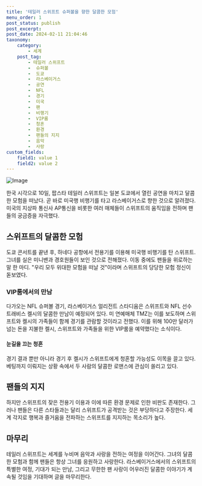 ```yaml
---
title: '테일러 스위프트 슈퍼볼을 향한 달콤한 모험'
menu_order: 1
post_status: publish
post_excerpt: 
post_date: 2024-02-11 21:04:46
taxonomy:
    category:
        - 세계
    post_tag:
        - 테일러 스위프트
        -  슈퍼볼
        -  도쿄
        -  라스베이거스
        -  공연
        -  NFL
        -  경기
        -  미국
        -  팬
        -  비행기
        -  VIP룸
        -  청혼
        -  환경
        -  팬들의 지지
        -  음악
        -  사랑
custom_fields:
    field1: value 1
    field2: value 2
---
```


![Image](https://imgnews.pstatic.net/image/215/2024/02/11/A202402110001_1_20240211052901303.jpg?type=w647)

한국 시각으로 10일, 팝스타 테일러 스위프트는 일본 도쿄에서 열린 공연을 마치고 달콤한 모험을 떠났다. 곧 바로 미국행 비행기를 타고 라스베이거스로 향한 것으로 알려졌다. 미국의 지상파 통신사 AP통신을 비롯한 여러 매체들이 스위프트의 움직임을 전하며 팬들의 궁금증을 자극했다.
## 스위프트의 달콤한 모험
도쿄 콘서트를 끝낸 후, 하네다 공항에서 전용기를 이용해 미국행 비행기를 탄 스위프트. 그녀를 실은 미니밴과 경호원들이 보인 것으로 전해졌다. 이동 중에도 팬들을 위로하는 말 한 마디. "우리 모두 위대한 모험을 떠날 것"이라며 스위프트의 당당한 모험 정신이 돋보였다.
### VIP룸에서의 만남
다가오는 NFL 슈퍼볼 경기, 라스베이거스 얼리전트 스타디움은 스위프트와 NFL 선수 트래비스 켈시의 달콤한 만남이 예정되어 있다. 미 연예매체 TMZ는 이를 보도하며 스위프트와 켈시의 가족들이 함께 경기를 관람할 것이라고 전했다. 이를 위해 100만 달러가 넘는 돈을 지불한 켈시, 스위프트와 가족들을 위한 VIP룸을 예약했다는 소식이다.
#### 눈길을 끄는 청혼
경기 결과 뿐만 아니라 경기 후 켈시가 스위프트에게 청혼할 가능성도 이목을 끌고 있다. 베팅까지 이뤄지는 상황 속에서 두 사람의 달콤한 로맨스에 관심이 쏠리고 있다.
## 팬들의 지지
하지만 스위프트의 잦은 전용기 이용과 이에 따른 환경 문제로 인한 비판도 존재한다. 그러나 팬들은 다른 스타들과는 달리 스위프트가 공격받는 것은 부당하다고 주장한다. 세계 각지로 행복과 즐거움을 전파하는 스위프트를 지지하는 목소리가 높다.
## 마무리
테일러 스위프트는 세계를 누비며 음악과 사랑을 전하는 여정을 이어간다. 그녀의 달콤한 모험과 함께 팬들은 항상 그녀를 응원하고 사랑한다. 라스베이거스에서의 스위프트의 특별한 여정, 기대가 되는 만남, 그리고 무한한 팬 사랑이 어우러진 달콤한 이야기가 계속될 것임을 기대하며 글을 마무리한다.
